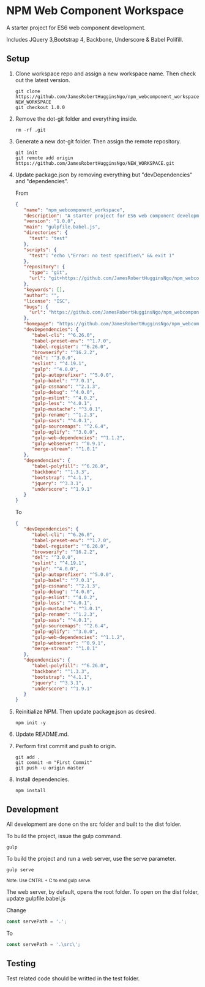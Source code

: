 # NPM Web Component Workspace

A starter project for ES6 web component development.

Includes JQuery 3,Bootstrap 4, Backbone, Underscore & Babel Polifill.

## Setup

1. Clone workspace repo and assign a new workspace name. Then check out the latest version.

   ``` shell
   git clone https://github.com/JamesRobertHugginsNgo/npm_webcomponent_workspace.git NEW_WORKSPACE
   git checkout 1.0.0
   ```

1. Remove the dot-git folder and everything inside.

   ``` shell
   rm -rf .git
   ```

1. Generate a new dot-git folder. Then assign the remote repository.

   ``` shell
   git init
   git remote add origin https://github.com/JamesRobertHugginsNgo/NEW_WORKSPACE.git
   ```

1. Update package.json by removing everything but "devDependencies" and "dependencies".

   From

   ``` json
   {
      "name": "npm_webcomponent_workspace",
      "description": "A starter project for ES6 web component development.",
      "version": "1.0.0",
      "main": "gulpfile.babel.js",
      "directories": {
        "test": "test"
      },
      "scripts": {
        "test": "echo \"Error: no test specified\" && exit 1"
      },
      "repository": {
        "type": "git",
        "url": "git+https://github.com/JamesRobertHugginsNgo/npm_webcomponent_workspace.git"
      },
      "keywords": [],
      "author": "",
      "license": "ISC",
      "bugs": {
        "url": "https://github.com/JamesRobertHugginsNgo/npm_webcomponent_workspace/issues"
      },
      "homepage": "https://github.com/JamesRobertHugginsNgo/npm_webcomponent_workspace#readme",
      "devDependencies": {
         "babel-cli": "^6.26.0",
         "babel-preset-env": "^1.7.0",
         "babel-register": "^6.26.0",
         "browserify": "^16.2.2",
         "del": "^3.0.0",
         "eslint": "^4.19.1",
         "gulp": "^4.0.0",
         "gulp-autoprefixer": "^5.0.0",
         "gulp-babel": "^7.0.1",
         "gulp-cssnano": "^2.1.3",
         "gulp-debug": "^4.0.0",
         "gulp-eslint": "^4.0.2",
         "gulp-less": "^4.0.1",
         "gulp-mustache": "^3.0.1",
         "gulp-rename": "^1.2.3",
         "gulp-sass": "^4.0.1",
         "gulp-sourcemaps": "^2.6.4",
         "gulp-uglify": "^3.0.0",
         "gulp-web-dependencies": "^1.1.2",
         "gulp-webserver": "^0.9.1",
         "merge-stream": "^1.0.1"
      },
      "dependencies": {
         "babel-polyfill": "^6.26.0",
         "backbone": "^1.3.3",
         "bootstrap": "^4.1.1",
         "jquery": "^3.3.1",
         "underscore": "^1.9.1"
      }
   }
   ```

   To

   ``` json
   {
      "devDependencies": {
         "babel-cli": "^6.26.0",
         "babel-preset-env": "^1.7.0",
         "babel-register": "^6.26.0",
         "browserify": "^16.2.2",
         "del": "^3.0.0",
         "eslint": "^4.19.1",
         "gulp": "^4.0.0",
         "gulp-autoprefixer": "^5.0.0",
         "gulp-babel": "^7.0.1",
         "gulp-cssnano": "^2.1.3",
         "gulp-debug": "^4.0.0",
         "gulp-eslint": "^4.0.2",
         "gulp-less": "^4.0.1",
         "gulp-mustache": "^3.0.1",
         "gulp-rename": "^1.2.3",
         "gulp-sass": "^4.0.1",
         "gulp-sourcemaps": "^2.6.4",
         "gulp-uglify": "^3.0.0",
         "gulp-web-dependencies": "^1.1.2",
         "gulp-webserver": "^0.9.1",
         "merge-stream": "^1.0.1"
      },
      "dependencies": {
         "babel-polyfill": "^6.26.0",
         "backbone": "^1.3.3",
         "bootstrap": "^4.1.1",
         "jquery": "^3.3.1",
         "underscore": "^1.9.1"
      }
   }
   ```

1. Reinitialize NPM. Then update package.json as desired.

   ``` shell
   npm init -y
   ```

1. Update README.md.

1. Perform first commit and push to origin.

   ``` shell
   git add .
   git commit -m "First Commit"
   git push -u origin master
   ```

1. Install dependencies.

   ``` shell
   npm install
   ```

## Development

All development are done on the src folder and built to the dist folder.

To build the project, issue the gulp command.

``` shell
gulp
```

To build the project and run a web server, use the serve parameter.

``` shell
gulp serve
```

<small>Note: Use CNTRL + C to end gulp serve.</small>

The web server, by default, opens the root folder.
To open on the dist folder, update gulpfile.babel.js

Change

``` JavaScript
const servePath = '.';
```

To

``` JavaScript
const servePath = '.\src\';
```

## Testing

Test related code should be writted in the test folder.
